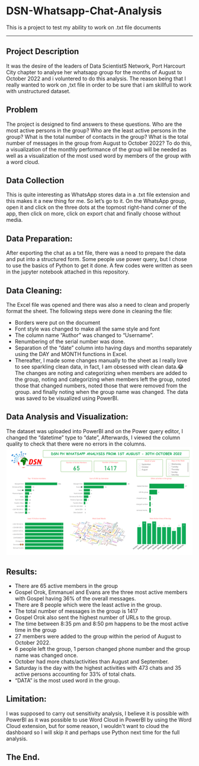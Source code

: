 # DSN-Whatsapp-Chat-Analysis
This is a project to test my ability to work on .txt file documents

-----
## Project Description

It was the desire of the leaders of Data ScientistS Network, Port Harcourt City chapter to analyse her whatsapp group for the months of August to October 2022 and i voluntered to do this analysis. The reason being that I really wanted to work on ,txt file in order to be sure that i am skillfull to work with unstructured dataset.


## Problem
The project is designed to find answers to these questions.
Who are the most active persons in the group?
Who are the least active persons in the group?
What is the total number of contacts in the group?
What is the total number of messages in the group from August to October 2022?
To do this, a visualization of the monthly performance of the group will be needed as well as a visualization of the most used word by members of the group with a word cloud.


## Data Collection

This is quite interesting as WhatsApp stores data in a .txt file extension and this makes it a new thing for me. So let’s go to it. On the WhatsApp group, open it and click on the three dots at the topmost right-hand corner of the app, then click on more, click on export chat and finally choose without media.


## Data Preparation:

After exporting the chat as a txt file, there was a need to prepare the data and put into a structured form. Some people use power query, but I chose to use the basics of Python to get it done. A few codes were written as seen in the jupyter notebook attached in this repository.

## Data Cleaning:
The Excel file was opened and there was also a need to clean and properly format the sheet. The following steps were done in cleaning the file:

* Borders were put on the document
* Font style was changed to make all the same style and font
* The column name “Author” was changed to “Username”.
* Renumbering of the serial number was done.
* Separation of the “date” column into having days and months separately using the DAY and MONTH functions in Excel.
* Thereafter, I made some changes manually to the sheet as I really love to see sparkling clean data, in fact, I am obsessed with clean data.😂 The changes are noting and categorizing when members are added to the group, noting and categorizing when members left the group, noted those that changed numbers, noted those that were removed from the group. and finally noting when the group name was changed. The data was saved to be visualized using PowerBI.


## Data Analysis and Visualization:

The dataset was uploaded into PowerBI and on the Power query editor, I changed the “datetime” type to “date”, Afterwards, I viewed the column quality to check that there were no errors in the columns.
![](Dashboard.png)

## Results:
* There are 65 active members in the group
* Gospel Orok, Emmanuel and Evans are the three most active members with Gospel having 36% of the overall messages.
* There are 8 people which were the least active in the group.
* The total number of messages in the group is 1417
* Gospel Orok also sent the highest number of URLs to the group.
* The time between 8:35 pm and 8:50 pm happens to be the most active time in the group
* 27 members were added to the group within the period of August to October 2022.
* 6 people left the group, 1 person changed phone number and the group name was changed once.
* October had more chats/activities than August and September.
* Saturday is the day with the highest activities with 473 chats and 35 active persons accounting for 33% of total chats.
* “DATA” is the most used word in the group.

## Limitation:
I was supposed to carry out sensitivity analysis, I believe it is possible with PowerBI as it was possible to use Word Cloud in PowerBI by using the Word Cloud extension, but for some reason, I wouldn't want to cloud the dashboard so I will skip it and perhaps use Python next time for the full analysis.

## The End.
